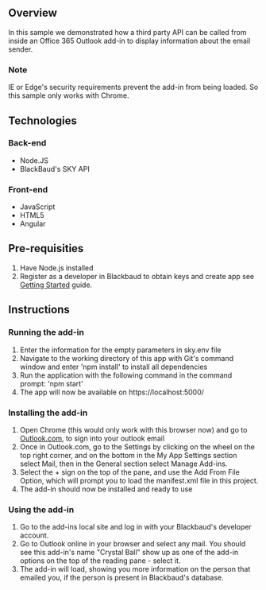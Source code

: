 ## Overview
In this sample we demonstrated how a third party API can be called from inside an Office 365 Outlook add-in to display information about the email sender. 

### Note 
IE or Edge's security requirements prevent the add-in from being loaded. So this sample only works with Chrome. 

## Technologies
### Back-end
- Node.JS 
- BlackBaud's SKY API

### Front-end
- JavaScript
- HTML5 
- Angular

## Pre-requisities
1. Have Node.js installed 
2. Register as a developer in Blackbaud to obtain keys and create app see [Getting Started](https://apidocs.sky.blackbaud.com/docs/getting-started/) guide.  

## Instructions
### Running the add-in
1. Enter the information for the empty parameters in sky.env file
2. Navigate to the working directory of this app with Git's command window and enter 'npm install' to install all dependencies
3. Run the application with the following command in the command prompt: 'npm start'
4. The app will now be available on https://localhost:5000/

### Installing the add-in 
1. Open Chrome (this would only work with this browser now) and go to [Outlook.com](https://outlook.office365.com/), to sign into your outlook email
2. Once in Outlook.com, go to the Settings by clicking on the wheel on the top right corner, and on the bottom in the My App Settings section select Mail, then in the General section select Manage Add-ins. 
3. Select the + sign on the top of the pane, and use the Add From File Option, which will prompt you to load the manifest.xml file in this project. 
4. The add-in should now be installed and ready to use

### Using the add-in
1. Go to the add-ins local site and log in with your Blackbaud's developer account. 
2. Go to Outlook online in your browser and select any mail. You should see this add-in's name "Crystal Ball" show up as one of the add-in options on the top of the reading pane - select it.
3. The add-in will load, showing you more information on the person that emailed you, if the person is present in Blackbaud's database. 
